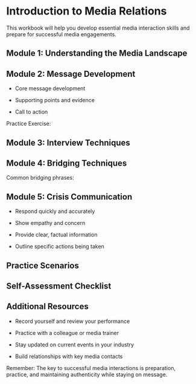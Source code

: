 # Introduction to Media Relations

This workbook will help you develop essential media interaction skills and prepare for successful media engagements.

## Module 1: Understanding the Media Landscape

<!-- Unsupported block type: toggle -->

## Module 2: Message Development

<!-- Unsupported block type: callout -->

- Core message development

- Supporting points and evidence

- Call to action

Practice Exercise:

<!-- Unsupported block type: to_do -->

<!-- Unsupported block type: to_do -->

<!-- Unsupported block type: to_do -->

## Module 3: Interview Techniques

<!-- Unsupported block type: toggle -->

<!-- Unsupported block type: toggle -->

## Module 4: Bridging Techniques

Common bridging phrases:

<!-- Unsupported block type: quote -->

<!-- Unsupported block type: quote -->

<!-- Unsupported block type: quote -->

<!-- Unsupported block type: quote -->

## Module 5: Crisis Communication

<!-- Unsupported block type: callout -->

- Respond quickly and accurately

- Show empathy and concern

- Provide clear, factual information

- Outline specific actions being taken

## Practice Scenarios

<!-- Unsupported block type: toggle -->

<!-- Unsupported block type: toggle -->

## Self-Assessment Checklist

<!-- Unsupported block type: to_do -->

<!-- Unsupported block type: to_do -->

<!-- Unsupported block type: to_do -->

<!-- Unsupported block type: to_do -->

<!-- Unsupported block type: to_do -->

## Additional Resources

<!-- Unsupported block type: callout -->

- Record yourself and review your performance

- Practice with a colleague or media trainer

- Stay updated on current events in your industry

- Build relationships with key media contacts

Remember: The key to successful media interactions is preparation, practice, and maintaining authenticity while staying on message.